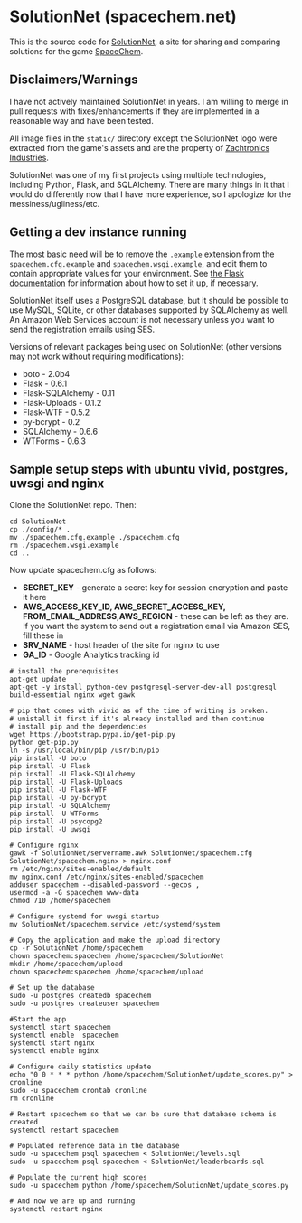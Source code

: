 # SolutionNet (spacechem.net)

This is the source code for [SolutionNet](http://spacechem.net), a site for sharing and comparing solutions for the game [SpaceChem](http://www.spacechemthegame.com).

## Disclaimers/Warnings

I have not actively maintained SolutionNet in years. I am willing to merge in pull requests with fixes/enhancements if they are implemented in a reasonable way and have been tested.

All image files in the `static/` directory except the SolutionNet logo were extracted from the game's assets and are the property of [Zachtronics Industries](http://www.zachtronics.com/).

SolutionNet was one of my first projects using multiple technologies, including Python, Flask, and SQLAlchemy. There are many things in it that I would do differently now that I have more experience, so I apologize for the messiness/ugliness/etc.

## Getting a dev instance running

The most basic need will be to remove the `.example` extension from the `spacechem.cfg.example` and `spacechem.wsgi.example`, and edit them to contain appropriate values for your environment. See [the Flask documentation](http://flask.pocoo.org/docs/) for information about how to set it up, if necessary.

SolutionNet itself uses a PostgreSQL database, but it should be possible to use MySQL, SQLite, or other databases supported by SQLAlchemy as well. An Amazon Web Services account is not necessary unless you want to send the registration emails using SES.

Versions of relevant packages being used on SolutionNet (other versions may not work without requiring modifications):

* boto - 2.0b4
* Flask - 0.6.1
* Flask-SQLAlchemy - 0.11
* Flask-Uploads - 0.1.2
* Flask-WTF - 0.5.2
* py-bcrypt - 0.2
* SQLAlchemy - 0.6.6
* WTForms - 0.6.3

## Sample setup steps with ubuntu vivid, postgres, uwsgi and nginx
Clone the SolutionNet repo. Then:
```
cd SolutionNet
cp ./config/* .
mv ./spacechem.cfg.example ./spacechem.cfg
rm ./spacechem.wsgi.example
cd ..
```
Now update spacechem.cfg as follows:

  - **SECRET_KEY** - generate a secret key for session encryption and paste it here
  - **AWS_ACCESS_KEY_ID, AWS_SECRET_ACCESS_KEY, FROM_EMAIL_ADDRESS,AWS_REGION** - these can be left as they are. If you want the system to send out a registration email via Amazon SES, fill these in
  - **SRV_NAME** - host header of the site for nginx to use
  - **GA_ID** - Google Analytics tracking id


```
# install the prerequisites
apt-get update
apt-get -y install python-dev postgresql-server-dev-all postgresql build-essential nginx wget gawk

# pip that comes with vivid as of the time of writing is broken. 
# unistall it first if it's already installed and then continue
# install pip and the dependencies
wget https://bootstrap.pypa.io/get-pip.py
python get-pip.py
ln -s /usr/local/bin/pip /usr/bin/pip
pip install -U boto
pip install -U Flask
pip install -U Flask-SQLAlchemy
pip install -U Flask-Uploads
pip install -U Flask-WTF
pip install -U py-bcrypt
pip install -U SQLAlchemy
pip install -U WTForms
pip install -U psycopg2
pip install -U uwsgi

# Configure nginx
gawk -f SolutionNet/servername.awk SolutionNet/spacechem.cfg SolutionNet/spacechem.nginx > nginx.conf
rm /etc/nginx/sites-enabled/default
mv nginx.conf /etc/nginx/sites-enabled/spacechem
adduser spacechem --disabled-password --gecos ,
usermod -a -G spacechem www-data
chmod 710 /home/spacechem

# Configure systemd for uwsgi startup
mv SolutionNet/spacechem.service /etc/systemd/system

# Copy the application and make the upload directory
cp -r SolutionNet /home/spacechem
chown spacechem:spacechem /home/spacechem/SolutionNet
mkdir /home/spacechem/upload
chown spacechem:spacechem /home/spacechem/upload

# Set up the database
sudo -u postgres createdb spacechem
sudo -u postgres createuser spacechem

#Start the app
systemctl start spacechem
systemctl enable  spacechem
systemctl start nginx
systemctl enable nginx

# Configure daily statistics update
echo "0 0 * * * python /home/spacechem/SolutionNet/update_scores.py" > cronline
sudo -u spacechem crontab cronline
rm cronline

# Restart spacechem so that we can be sure that database schema is created
systemctl restart spacechem

# Populated reference data in the database
sudo -u spacechem psql spacechem < SolutionNet/levels.sql
sudo -u spacechem psql spacechem < SolutionNet/leaderboards.sql

# Populate the current high scores
sudo -u spacechem python /home/spacechem/SolutionNet/update_scores.py

# And now we are up and running
systemctl restart nginx
```
